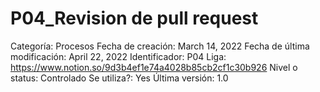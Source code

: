 # P04_Revision de pull request

Categoría: Procesos
Fecha de creación: March 14, 2022
Fecha de última modificación: April 22, 2022
Identificador: P04
Liga: https://www.notion.so/9d3b4ef1e74a4028b85cb2cf1c30b926
Nivel o status: Controlado
Se utiliza?: Yes
Última versión: 1.0